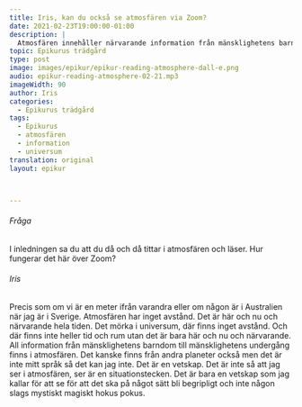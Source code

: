 ```yaml
---
title: Iris, kan du också se atmosfären via Zoom?
date: 2021-02-23T19:00:00-01:00
description: | 
  Atmosfären innehåller närvarande information från mänsklighetens barndom till undergång, vilket är en universell vetskap utan avstånd eller tid och rum, som kan uppfattas som att se för att göra det begripligt och inte mystiskt. (Chat GPT) 
topic: Epikurus trädgård
type: post
image: images/epikur/epikur-reading-atmosphere-dall-e.png
audio: epikur-reading-atmosphere-02-21.mp3
imageWidth: 90
author: Iris
categories:
  - Epikurus trädgård
tags:
  - Epikurus
  - atmosfären
  - information
  - universum
translation: original
layout: epikur



---
```


###### Fråga
I inledningen sa du att du då och då tittar i atmosfären och läser. Hur fungerar det här över Zoom? 

###### Iris
Precis som om vi är en meter ifrån varandra eller om någon är i Australien när jag är i Sverige. Atmosfären har inget avstånd. Det är här och nu och närvarande hela tiden. Det mörka i universum, där finns inget avstånd. Och där finns inte heller tid och rum utan det är bara här och nu och närvarande. All information från mänsklighetens barndom till mänsklighetens undergång finns i atmosfären. Det kanske finns från andra planeter också men det är inte mitt språk så det kan jag inte. Det är en vetskap. Det är inte så att jag ser i atmosfären, ser är en situationstecken. Det är bara en vetskap som jag kallar för att se för att det ska på något sätt bli begripligt och inte någon slags mystiskt magiskt hokus pokus.
